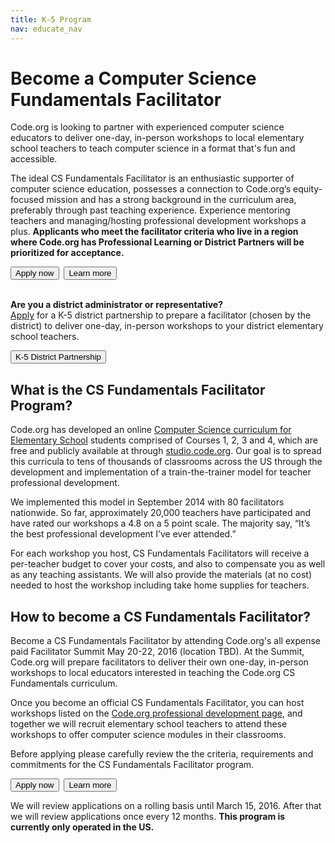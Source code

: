```yaml
---
title: K-5 Program
nav: educate_nav
---
```

# Become a Computer Science Fundamentals Facilitator

Code.org is looking to partner with experienced computer science educators to deliver one-day, in-person workshops to local elementary school teachers to teach computer science in a format that's fun and accessible.

The ideal CS Fundamentals Facilitator is an enthusiastic supporter of computer science education, possesses a connection to Code.org’s equity-focused mission and has a strong background in the curriculum area, preferably through past teaching experience. Experience mentoring teachers and managing/hosting professional development workshops a plus. **Applicants who meet the facilitator criteria who live in a region where Code.org has Professional Learning or District Partners will be prioritized for acceptance.**
<br /> 

[<button>Apply now</button>](http://goo.gl/forms/UyRgRu9rnM)&nbsp;&nbsp;[<button>Learn more</button>](https://docs.google.com/document/d/1fc2CHHn1g4hUBDDXwWhlhc0JwjWVECfCxcwcsAKxJ94/pub)
<br />
<br />

**Are you a district administrator or representative?**  
[Apply](/educate/k5-district-partnership) for a K-5 district partnership to prepare a facilitator (chosen by the district) to deliver one-day, in-person workshops to your district elementary school teachers.

[<button>K-5 District Partnership</button>](/educate/k5-district-partnership)


## What is the CS Fundamentals Facilitator Program?

Code.org has developed an online [Computer Science curriculum for Elementary School](/k5) students comprised of Courses 1, 2, 3 and 4, which are free and publicly available at through [studio.code.org](http://studio.code.org). Our goal is to spread this curricula to tens of thousands of classrooms across the US through the development and implementation of a train-the-trainer model for teacher professional development.  

We implemented this model in September 2014 with 80 facilitators nationwide. So far, approximately 20,000 teachers have participated and have rated our workshops a 4.8 on a 5 point scale. The majority say, “It’s the best professional development I’ve ever attended.” 

For each workshop you host, CS Fundamentals Facilitators will receive a per-teacher budget to cover your costs, and also to compensate you as well as any teaching assistants. We will also provide the materials (at no cost) needed to host the workshop including take home supplies for teachers. 

## How to become a CS Fundamentals Facilitator?
Become a CS Fundamentals Facilitator by attending Code.org's all expense paid Facilitator Summit May 20-22, 2016 (location TBD). At the Summit, Code.org will prepare facilitators to deliver their own one-day, in-person workshops to local educators interested in teaching the Code.org CS Fundamentals curriculum.

Once you become an official CS Fundamentals Facilitator, you can host workshops listed on the [Code.org professional development page](/professional-development-workshops), and together we will recruit elementary school teachers to attend these workshops to offer computer science modules in their classrooms. 

Before applying please carefully review the the criteria, requirements and commitments for the CS Fundamentals Facilitator program.

[<button>Apply now</button>](http://goo.gl/forms/UyRgRu9rnM)&nbsp;&nbsp;[<button>Learn more</button>](https://docs.google.com/document/d/1fc2CHHn1g4hUBDDXwWhlhc0JwjWVECfCxcwcsAKxJ94/pub)

We will review applications on a rolling basis until March 15, 2016. After that we will review applications once every 12 months. **This program is currently only operated in the US.**

